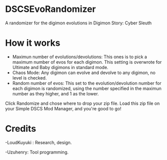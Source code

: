 # DSCSEvoRandomizer
A randomizer for the digimon evolutions in Digimon Story: Cyber Sleuth

# How it works

- Maximun number of evolutions/devolutions: This ones is to pick a maximum number of evos for each digimon. This setting is overwrote for Ultimate and Baby digimons in standard mode.
- Chaos Mode: Any digimon can evolve and devolve to any digimon, no level is checked.
- Random number of evos: This set to the evolution/devolution number for each digimon is randomized, using the number specified in the maximun number as they higher, and 1 as the lower.

Click Randomize and chose where to drop your zip file. Load this zip file on your Simple DSCS Mod Manager, and you're good to go!

# Credits
-LoudKuyuki : Research, design.

-Uzuhenry: Tool programming.

